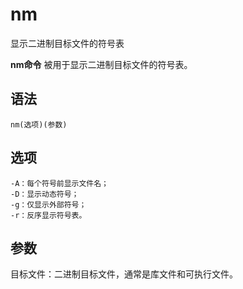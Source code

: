 # nm

显示二进制目标文件的符号表


**nm命令** 被用于显示二进制目标文件的符号表。

##  语法

```
nm(选项)(参数)
```

##  选项

```
-A：每个符号前显示文件名；
-D：显示动态符号；
-g：仅显示外部符号；
-r：反序显示符号表。
```

##  参数

目标文件：二进制目标文件，通常是库文件和可执行文件。


